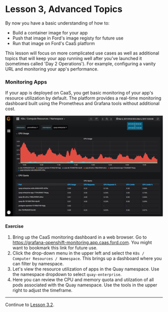 # Lesson 3, Advanced Topics

By now you have a basic understanding of how to:
- Build a container image for your app
- Push that image in Ford's image registy for future use
- Run that image on Ford's CaaS platform

This lesson will focus on more complicated use cases as well as additional topics that will keep your app running well after you've launched it (sometimes called 'Day 2 Operations'). For example, configuring a vanity URL and monitoring your app's performance.

### Monitoring Apps

If your app is deployed on CaaS, you get basic monitoring of your app's resource utilization by default. The platform provides a real-time monitoring dashboard built using the Prometheus and Grafana tools without additional cost.

![Grafana Screenshot](images/monitoring1.png)

#### Exercise

1. Bring up the CaaS monitoring dashboard in a web browser. Go to https://grafana-openshift-monitoring.app.caas.ford.com. You might want to bookmark this link for future use.
1. Click the drop-down menu in the upper left and select the `K8s / Computer Resources / Namespace`. This brings up a dashboard where you can filter by namespace.
1. Let's view the resource utilization of apps in the Quay namespace. Use the namespace dropdown to select `quay-enterprise`.
1. Here you can review the CPU and memory quota and utilzation of all pods associated with the Quay namespace. Use the tools in the upper right to adjust the timeframe.

---

Continue to [Lesson 3.2](./lesson3.2.md).